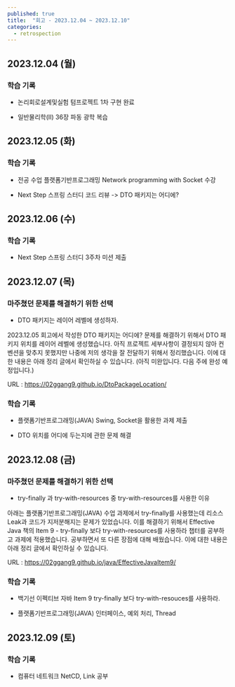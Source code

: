 ```yaml
---
published: true
title:  "회고 - 2023.12.04 ~ 2023.12.10"
categories:
  - retrospection
---
```


## 2023.12.04 (월)

### 학습 기록

- 논리회로설계및실험 텀프로젝트 1차 구현 완료

- 일반물리학(II) 36장 파동 광학 복습

## 2023.12.05 (화)

### 학습 기록

- 전공 수업 플랫폼기반프로그래밍 Network programming with Socket 수강

- Next Step 스프링 스터디 코드 리뷰 -> DTO 패키지는 어디에?


## 2023.12.06 (수)

### 학습 기록

- Next Step 스프링 스터디 3주차 미션 제출


## 2023.12.07 (목)

### 마주쳤던 문제를 해결하기 위한 선택

- DTO 패키지는 레이어 레벨에 생성하자.

2023.12.05 회고에서 작성한 DTO 패키지는 어디에? 문제를 해결하기 위해서 DTO 패키지 위치를 레이어 레벨에 생성했습니다. 아직 프로젝트 세부사항이 결정되지 않아 컨벤션을 맞추지 못했지만 나중에 저의 생각을 잘 전달하기 위해서 정리했습니다. 이에 대한 내용은 아래 정리 글에서 확인하실 수 있습니다. (아직 미완입니다. 다음 주에 완성 예정입니다.)

URL : https://02ggang9.github.io/DtoPackageLocation/

### 학습 기록

- 플랫폼기반프로그래밍(JAVA) Swing, Socket을 활용한 과제 제출

- DTO 위치를 어디에 두는지에 관한 문제 해결


## 2023.12.08 (금)

### 마주쳤던 문제를 해결하기 위한 선택

- try-finally 과 try-with-resources 중 try-with-resources를 사용한 이유

아래는 플랫폼기반프로그래밍(JAVA) 수업 과제에서 try-finally를 사용했는데 리소스 Leak과 코드가 지저분해지는 문제가 있었습니다. 이를 해결하기 위해서 Effective Java 책의 Item 9 - try-finally 보다 try-with-resources를 사용하라 챕터를 공부하고 과제에 적용했습니다. 공부하면서 또 다른 장점에 대해 배웠습니다. 이에 대한 내용은 아래 정리 글에서 확인하실 수 있습니다.

URL : https://02ggang9.github.io/java/EffectiveJavaItem9/

### 학습 기록

- 백기선 이펙티브 자바 Item 9 try-finally 보다 try-with-resouces를 사용하라.

- 플랫폼기반프로그래밍(JAVA) 인터페이스, 예외 처리, Thread


## 2023.12.09 (토)

### 학습 기록

- 컴퓨터 네트워크 NetCD, Link 공부

